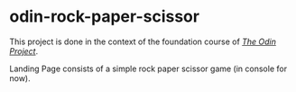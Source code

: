 # odin-rock-paper-scissor

This project is done in the context of the foundation course of [*The Odin Project*](https://www.theodinproject.com/).

Landing Page consists of a simple rock paper scissor game (in console for now).
